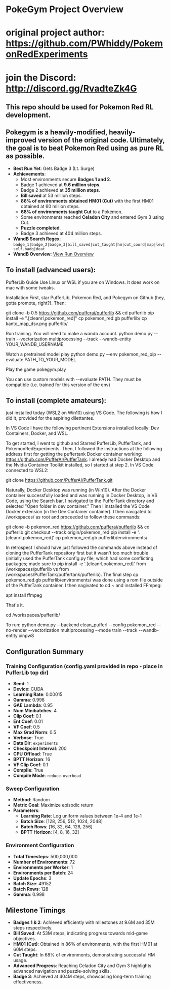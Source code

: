 # PokeGym Project Overview
# original project author: https://github.com/PWhiddy/PokemonRedExperiments
# join the Discord: http://discord.gg/RvadteZk4G

## This repo should be used for Pokemon Red RL development.
## Pokegym is a heavily-modified, heavily-improved version of the original code. Ultimately, the goal is to beat Pokemon Red using as pure RL as possible.

- **Best Run Yet**: Gets Badge 3 (Lt. Surge)
- **Achievements**:
  - Most environments secure **Badges 1 and 2**.
  - Badge 1 achieved at **9.6 million steps**.
  - Badge 2 achieved at **35 million steps**.
  - **Bill saved** at 53 million steps.
  - **86% of environments obtained HM01 (Cut)** with the first HM01 obtained at 60 million steps.
  - **68% of environments taught Cut** to a Pokémon.
  - Some environments reached **Celadon City** and entered Gym 3 using Cut.
  - **Puzzle completed**.
  - Badge 3 achieved at 404 million steps.
- **WandB Search Regex**: `badge_1|badge_2|badge_3|bill_saved|cut_taught|hm|cut_coord|map|lev|self.badg|deat`
- **WandB Overview**: [View Run Overview](https://wandb.ai/xinpw8/pufferlib/runs/2ffnd4xg/overview?nw=nwuserxinpw8)

## To install (advanced users):
PufferLib Guide
Use Linux or WSL if you are on Windows. It does work on mac with some tweaks.

Installation
First, star PufferLib, Pokemon Red, and Pokegym on Github (hey, gotta promote, right?). Then:

git clone -b 0.5 https://github.com/pufferai/pufferlib && cd pufferlib
pip install -e ".[cleanrl,pokemon_red]"
cp pokemon_red.gb pufferlib/
cp kanto_map_dsv.png pufferlib/

Run training. You will need to make a wandb account.
python demo.py --train --vectorization multiprocessing --track --wandb-entity YOUR_WANDB_USERNAME

Watch a pretrained model play
python demo.py --env pokemon_red_pip --evaluate PATH_TO_YOUR_MODEL

Play the game
pokegym.play

You can use custom models with --evaluate PATH. They must be compatible (i.e. trained for this version of the env)


## To install (complete amateurs):
 just installed today (WSL2 on Win10) using VS Code. The following is how I did it, provided for the aspiring dilettantes.

In VS Code I have the following pertinent Extensions installed locally: Dev Containers, Docker, and WSL. 

To get started, I went to github and Starred PufferLib, PufferTank, and PokemonRedExperiments. Then, I followed the instructions at the following address first for getting the puffertank Docker container working: https://github.com/PufferAI/PufferTank. I already had Docker Desktop and the Nvidia Container Toolkit installed, so I started at step 2.
In VS Code connected to WSL2: 

git clone https://github.com/PufferAI/PufferTank.git 

Naturally, Docker Desktop was running (in Win10). After the Docker container successfully loaded and was running in Docker Desktop, in VS Code, using the Search bar, I navigated to the PufferTank directory and selected "Open folder in dev container." Then I installed the VS Code Docker extension (in the Dev Container container). I then navigated to /workspaces/ as root and proceeded to follow these commands:

git clone -b pokemon_red https://github.com/pufferai/pufferlib && cd pufferlib
git checkout --track origin/pokemon_red
pip install -e '.[cleanrl,pokemon_red]'
cp pokemon_red.gb pufferlib/environments/

In retrospect I should have just followed the commands above instead of cloning the PufferTank repository first but it wasn't too much trouble (initially used the PufferTank config.py file, which had some conflicting packages; made sure to pip install -e '.[cleanrl,pokemon_red]' from /workspaces/pufferlib vs from /workspaces/PufferTank/puffertank/pufferlib). The final step cp pokemon_red.gb pufferlib/environments/ was done using a rom file outside of the PufferTank container. I then nagivated to cd ~ and installed FFmpeg:

apt install ffmpeg

That's it. 

cd /workspaces/pufferlib/ 

To run:
python demo.py --backend clean_pufferl --config pokemon_red --no-render --vectorization multiprocessing --mode train --track --wandb-entity xinpw8


## Configuration Summary

### Training Configuration (config.yaml provided in repo - place in PufferLib top dir)

- **Seed**: 1
- **Device**: CUDA
- **Learning Rate**: 0.00015
- **Gamma**: 0.998
- **GAE Lambda**: 0.95
- **Num Minibatches**: 4
- **Clip Coef**: 0.1
- **Ent Coef**: 0.01
- **VF Coef**: 0.5
- **Max Grad Norm**: 0.5
- **Verbose**: True
- **Data Dir**: `experiments`
- **Checkpoint Interval**: 200
- **CPU Offload**: True
- **BPTT Horizon**: 16
- **VF Clip Coef**: 0.1
- **Compile**: True
- **Compile Mode**: `reduce-overhead`

### Sweep Configuration

- **Method**: Random
- **Metric Goal**: Maximize episodic return
- **Parameters**:
  - **Learning Rate**: Log uniform values between 1e-4 and 1e-1
  - **Batch Size**: [128, 256, 512, 1024, 2048]
  - **Batch Rows**: [16, 32, 64, 128, 256]
  - **BPTT Horizon**: [4, 8, 16, 32]

### Environment Configuration

- **Total Timesteps**: 500,000,000
- **Number of Environments**: 72
- **Environments per Worker**: 1
- **Environments per Batch**: 24
- **Update Epochs**: 3
- **Batch Size**: 49152
- **Batch Rows**: 128
- **Gamma**: 0.998

## Milestone Timings

- **Badges 1 & 2**: Achieved efficiently with milestones at 9.6M and 35M steps respectively.
- **Bill Saved**: At 53M steps, indicating progress towards mid-game objectives.
- **HM01 (Cut)**: Obtained in 86% of environments, with the first HM01 at 60M steps.
- **Cut Taught**: In 68% of environments, demonstrating successful HM usage.
- **Advanced Progress**: Reaching Celadon City and Gym 3 highlights advanced navigation and puzzle-solving skills.
- **Badge 3**: Achieved at 404M steps, showcasing long-term training effectiveness.
